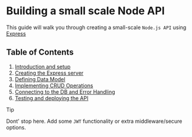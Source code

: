 # Building a small scale Node API

This guide will walk you through creating a small-scale `Node.js API` using
[Express](https://expressjs.com/)

## Table of Contents

1. [Introduction and setup](01-introduction-setup.md)
2. [Creating the Express server](02-creating-server.md)
3. [Defining Data Model](03-data-model.md)
4. [Implementing CRUD Operations](04-crud-operations.md)
5. [Connecting to the DB and Error Handling](05-connecting-db-error-handling.md)
6. [Testing and deploying the API](06-testing-deploying.md)

> [!TIP]
> Dont' stop here.
> Add some `JWT` functionality or extra middleware/secure options.
